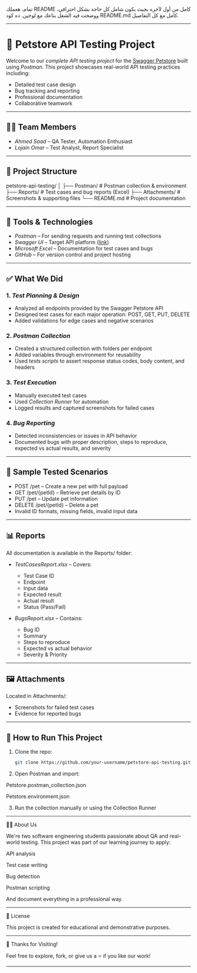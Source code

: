 تمام، هعملك README كامل من أول لآخره بحيث يكون شامل كل حاجة بشكل احترافي، ووضحت فيه الشغل بتاعك مع لوجين. ده كود README.md كامل مع كل التفاصيل.


---

# 🐾 Petstore API Testing Project

Welcome to our *complete API testing project* for the [Swagger Petstore](https://petstore.swagger.io/#/) built using *Postman*. This project showcases real-world API testing practices including:

- Detailed test case design
- Bug tracking and reporting
- Professional documentation
- Collaborative teamwork

---

## 🧑‍💻 Team Members

- *Ahmed Saad* – QA Tester, Automation Enthusiast  
- *Lojain Omar* – Test Analyst, Report Specialist

---

## 📁 Project Structure

petstore-api-testing/ │ ├── Postman/        # Postman collection & environment ├── Reports/        # Test cases and bug reports (Excel) ├── Attachments/    # Screenshots & supporting files └── README.md       # Project documentation

---

## 🔧 Tools & Technologies

- *Postman* – For sending requests and running test collections
- *Swagger UI* – Target API platform ([link](https://petstore.swagger.io/#/))
- *Microsoft Excel* – Documentation for test cases and bugs
- *GitHub* – For version control and project hosting

---

## ✅ What We Did

### 1. *Test Planning & Design*  
   - Analyzed all endpoints provided by the Swagger Petstore API  
   - Designed test cases for each major operation: POST, GET, PUT, DELETE  
   - Added validations for edge cases and negative scenarios

### 2. *Postman Collection*  
   - Created a structured collection with folders per endpoint  
   - Added variables through environment for reusability  
   - Used *tests scripts* to assert response status codes, body content, and headers

### 3. *Test Execution*  
   - Manually executed test cases  
   - Used *Collection Runner* for automation  
   - Logged results and captured screenshots for failed cases

### 4. *Bug Reporting*  
   - Detected inconsistencies or issues in API behavior  
   - Documented bugs with proper description, steps to reproduce, expected vs actual results, and severity

---

## 🧪 Sample Tested Scenarios

- POST /pet – Create a new pet with full payload  
- GET /pet/{petId} – Retrieve pet details by ID  
- PUT /pet – Update pet information  
- DELETE /pet/{petId} – Delete a pet  
- Invalid ID formats, missing fields, invalid input data

---

## 📊 Reports

All documentation is available in the Reports/ folder:

- *TestCasesReport.xlsx* – Covers:
  - Test Case ID
  - Endpoint
  - Input data
  - Expected result
  - Actual result
  - Status (Pass/Fail)

- *BugsReport.xlsx* – Contains:
  - Bug ID
  - Summary
  - Steps to reproduce
  - Expected vs actual behavior
  - Severity & Priority

---

## 🖼 Attachments

Located in Attachments/:
- Screenshots for failed test cases
- Evidence for reported bugs

---

## 🚀 How to Run This Project

1. Clone the repo:
   ```bash
   git clone https://github.com/your-username/petstore-api-testing.git

2. Open Postman and import:

Petstore.postman_collection.json

Petstore.environment.json



3. Run the collection manually or using the Collection Runner




---

👨‍🏫 About Us

We're two software engineering students passionate about QA and real-world testing. This project was part of our learning journey to apply:

API analysis

Test case writing

Bug detection

Postman scripting


And document everything in a professional way.


---

📝 License

This project is created for educational and demonstrative purposes.


---

🙌 Thanks for Visiting!

Feel free to explore, fork, or give us a ⭐ if you like our work!

---
